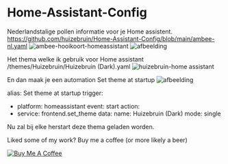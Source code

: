 # Home-Assistant-Config

Nederlandstalige pollen informatie voor je Home assistent.
https://github.com/huizebruin/Home-Assistant-Config/blob/main/ambee-nl.yaml
![ambee-hooikoort-homeassistant](https://user-images.githubusercontent.com/62996429/114306196-63559300-9adb-11eb-8627-eba67729126e.jpg)
![afbeelding](https://user-images.githubusercontent.com/62996429/114317312-c2c99800-9b07-11eb-8cd4-81bfc91f1788.png)

Het thema welke ik gebruik voor Home assistant
/themes/Huizebruin/Huizebruin (Dark).yaml
![huizebruin-home assistant](https://user-images.githubusercontent.com/62996429/114280723-ef63ae00-9a3a-11eb-9b42-49173f5d1e15.jpg)

En dan maak je een automation 
Set theme at startup
![afbeelding](https://user-images.githubusercontent.com/62996429/114281085-9d238c80-9a3c-11eb-8c01-1eec0106d6f6.png)

alias: Set theme at startup
trigger:
  - platform: homeassistant
    event: start
action:
  - service: frontend.set_theme
    data:
      name: Huizebruin (Dark)
mode: single

Nu zal bij elke herstart deze thema geladen worden.





Liked some of my work? Buy me a coffee (or more likely a beer)

<a href="https://www.buymeacoffee.com/huizebruin" target="_blank"><img src="https://bmc-cdn.nyc3.digitaloceanspaces.com/BMC-button-images/custom_images/orange_img.png" alt="Buy Me A Coffee" style="height: auto !important;width: auto !important;" ></a>

